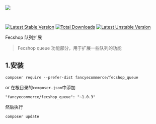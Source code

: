 <p>
  <a href="http://fecshop.appfront.fancyecommerce.com/">
    <img src="http://img.appfront.fancyecommerce.com/custom/logo.png">
  </a>
</p>
<br/>

[![Latest Stable Version](https://poser.pugx.org/fancyecommerce/fecshop_queue/v/stable)](https://packagist.org/packages/fancyecommerce/fecshop_queue)
[![Total Downloads](https://poser.pugx.org/fancyecommerce/fecshop_queue/downloads)](https://packagist.org/packages/fancyecommerce/fecshop_queue)
[![Latest Unstable Version](https://poser.pugx.org/fancyecommerce/fecshop_queue/v/unstable)](https://packagist.org/packages/fancyecommerce/fecshop_queue)



Fecshop 队列扩展


> Fecshop queue 功能部分，用于扩展一些队列的功能

1.安装
--------

```
composer require --prefer-dist fancyecommerce/fecshop_queue 
```

or 在根目录的`composer.json`中添加

```
"fancyecommerce/fecshop_queue": "~1.0.3"

```

然后执行

```
composer update
```
